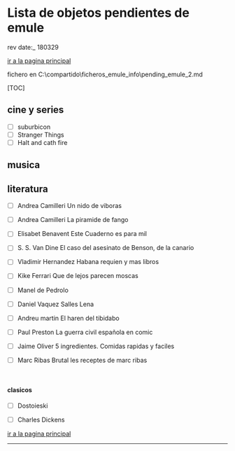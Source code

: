 # Lista de objetos pendientes de emule

rev date:_ 180329

[ir a la pagina principal][pagina principal] 

fichero en C:\compartido\ficheros_emule_info\pending_emule_2.md

[TOC]



## cine y series

- [ ] suburbicon
- [ ] Stranger Things
- [ ] Halt and cath fire

## musica



## literatura

- [ ] Andrea Camilleri                  Un nido de viboras

- [ ] Andrea Camilleri                  La piramide de fango

- [ ] Elisabet Benavent		Este Cuaderno es para mil

- [ ] S. S. Van Dine 	                 El caso del asesinato de Benson, de la canario

- [ ] Vladimir Hernandez              Habana requien y mas libros

- [ ] Kike Ferrari                             Que de lejos parecen moscas

- [ ] Manel de Pedrolo

- [ ] Daniel Vaquez Salles            Lena

- [ ] Andreu martin                      El haren del tibidabo

- [ ] Paul Preston                          La guerra civil española en comic

- [ ] Jaime Oliver                          5 ingredientes. Comidas rapidas y faciles

- [ ] Marc Ribas                            Brutal les receptes de marc ribas

   ​


#### clasicos

- [ ] Dostoieski
- [ ] Charles Dickens



[ir a la pagina principal][pagina principal] 

------

[pagina principal]: Listado_de_documentos.html

